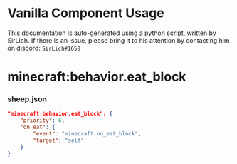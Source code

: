 # Vanilla Component Usage
This documentation is auto-generated using a python script, written by SirLich. If there is an issue, please bring it to his attention by contacting him on discord: `SirLich#1658`

# minecraft:behavior.eat_block
### sheep.json
```JSON
"minecraft:behavior.eat_block": {
    "priority": 6,
    "on_eat": {
        "event": "minecraft:on_eat_block",
        "target": "self"
    }
}
```

